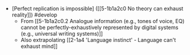 
- [Perfect replication is impossible] ([[5-1b1a2c0 No theory can exhaust reality]]) #develop 
	- From [[5-1b1a2c0.2 Analogue information (e.g., tones of voice, EQ) cannot be perfectly-exhaustively represented by digital systems (e.g., universal writing systems)]]
	- Also extrapolating [[2-1a4 'Language instinct' - Language can't exhaust mind]]

